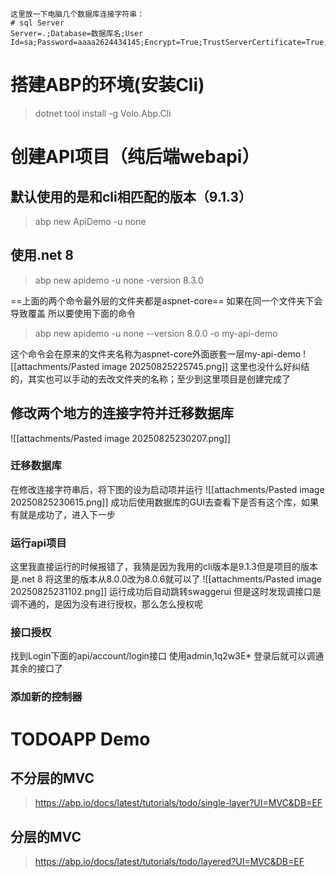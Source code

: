 ```
这里放一下电脑几个数据库连接字符串：
# sql Server
Server=.;Database=数据库名;User Id=sa;Password=aaaa2624434145;Encrypt=True;TrustServerCertificate=True;
```
# 搭建ABP的环境(安装Cli)
>  dotnet tool install -g Volo.Abp.Cli 

# 创建API项目（纯后端webapi）
## 默认使用的是和cli相匹配的版本（9.1.3）
> abp new ApiDemo -u none

## 使用.net 8
>abp new apidemo -u none -version 8.3.0

==上面的两个命令最外层的文件夹都是aspnet-core== 如果在同一个文件夹下会导致覆盖
所以要使用下面的命令
> abp new apidemo -u none --version 8.0.0 -o my-api-demo

这个命令会在原来的文件夹名称为aspnet-core外面嵌套一层my-api-demo
![[attachments/Pasted image 20250825225745.png]]
这里也没什么好纠结的，其实也可以手动的去改文件夹的名称；至少到这里项目是创建完成了
## 修改两个地方的连接字符并迁移数据库
![[attachments/Pasted image 20250825230207.png]]
### 迁移数据库
在修改连接字符串后，将下图的设为启动项并运行
![[attachments/Pasted image 20250825230615.png]]
成功后使用数据库的GUI去查看下是否有这个库，如果有就是成功了，进入下一步
### 运行api项目
这里我直接运行的时候报错了，我猜是因为我用的cli版本是9.1.3但是项目的版本是.net 8
将这里的版本从8.0.0改为8.0.6就可以了
![[attachments/Pasted image 20250825231102.png]]
运行成功后自动跳转swaggerui 但是这时发现调接口是调不通的，是因为没有进行授权，那么怎么授权呢
### 接口授权
找到Login下面的api/account/login接口
使用admin,1q2w3E* 登录后就可以调通其余的接口了
### 添加新的控制器

# TODOAPP Demo
## 不分层的MVC
> https://abp.io/docs/latest/tutorials/todo/single-layer?UI=MVC&DB=EF

## 分层的MVC
>https://abp.io/docs/latest/tutorials/todo/layered?UI=MVC&DB=EF

